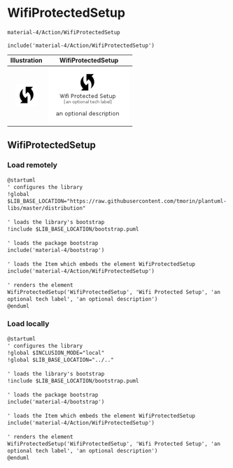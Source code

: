 # WifiProtectedSetup


```text
material-4/Action/WifiProtectedSetup
```

```text
include('material-4/Action/WifiProtectedSetup')
```



| Illustration | WifiProtectedSetup |
| :---: | :---: |
| ![illustration for Illustration](../../material-4/Action/WifiProtectedSetup.png) | ![illustration for WifiProtectedSetup](../../material-4/Action/WifiProtectedSetup.Local.png) |




## WifiProtectedSetup

### Load remotely
```plantuml
@startuml
' configures the library
!global $LIB_BASE_LOCATION="https://raw.githubusercontent.com/tmorin/plantuml-libs/master/distribution"

' loads the library's bootstrap
!include $LIB_BASE_LOCATION/bootstrap.puml

' loads the package bootstrap
include('material-4/bootstrap')

' loads the Item which embeds the element WifiProtectedSetup
include('material-4/Action/WifiProtectedSetup')

' renders the element
WifiProtectedSetup('WifiProtectedSetup', 'Wifi Protected Setup', 'an optional tech label', 'an optional description')
@enduml
```

### Load locally
```plantuml
@startuml
' configures the library
!global $INCLUSION_MODE="local"
!global $LIB_BASE_LOCATION="../.."

' loads the library's bootstrap
!include $LIB_BASE_LOCATION/bootstrap.puml

' loads the package bootstrap
include('material-4/bootstrap')

' loads the Item which embeds the element WifiProtectedSetup
include('material-4/Action/WifiProtectedSetup')

' renders the element
WifiProtectedSetup('WifiProtectedSetup', 'Wifi Protected Setup', 'an optional tech label', 'an optional description')
@enduml
```

